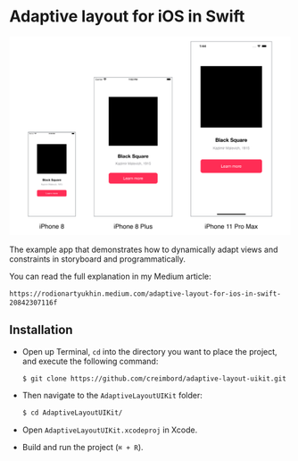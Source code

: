 # Adaptive layout for iOS in Swift

<img src="/Screenshots/screens.png" height="15%">

The example app that demonstrates how to dynamically adapt views and constraints in storyboard and programmatically.

You can read the full explanation in my Medium article:
```
https://rodionartyukhin.medium.com/adaptive-layout-for-ios-in-swift-20842307116f
```

## Installation
- Open up Terminal, `cd` into the directory you want to place the project, and execute the following command:

  ```bash
  $ git clone https://github.com/creimbord/adaptive-layout-uikit.git
  ```
- Then navigate to the `AdaptiveLayoutUIKit` folder:

  ```bash
  $ cd AdaptiveLayoutUIKit/
  ```
- Open `AdaptiveLayoutUIKit.xcodeproj` in Xcode.
- Build and run the project (`⌘ + R`).